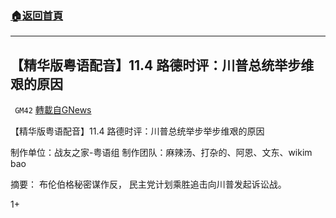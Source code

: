 ###  [:house:返回首頁](https://github.com/ourhimalayas/txt)
---

## 【精华版粤语配音】11.4 路德时评：川普总统举步维艰的原因
` GM42` [轉載自GNews](https://gnews.org/zh-hans/558636/)

【精华版粤语配音】11.4 路德时评：川普总统举步举步维艰的原因

制作单位：战友之家-粤语组
制作团队：麻辣汤、打杂的、阿恩、文东、wikim bao



摘要：
布伦伯格秘密谋作反， 民主党计划乘胜追击向川普发起诉讼战。

1+
